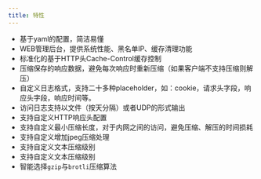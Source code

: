 ```yaml
---
title: 特性 
---
```


- 基于yaml的配置，简洁易懂
- WEB管理后台，提供系统性能、黑名单IP、缓存清理功能
- 标准化的基于HTTP头Cache-Control缓存控制
- 压缩保存的响应数据，避免每次响应时重新压缩（如果客户端不支持压缩则解压）
- 自定义日志格式，支持二十多种placeholder，如：cookie，请求头字段，响应头字段，响应时间等。
- 访问日志支持以文件（按天分隔）或者UDP的形式输出
- 支持自定义HTTP响应头配置
- 支持自定义最小压缩长度，对于内网之间的访问，避免压缩、解压的时间损耗
- 支持自定义增加jpeg压缩处理
- 支持自定义文本压缩级别
- 支持自定义文本压缩级别
- 智能选择`gzip`与`brotli`压缩算法
